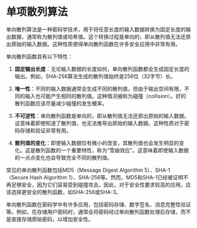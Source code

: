 # 单项散列算法
单向散列算法是一种密码学技术，用于将任意长度的输入数据转换为固定长度的输出数据，通常称为散列值或哈希值。这个转换过程是单向的，即从散列值无法还原出原始的输入数据。这种性质使得单向散列函数在许多安全应用中非常有用。

单向散列函数具有以下特性：

1. **固定输出长度**：无论输入数据的长度如何，单向散列函数都会生成固定长度的输出。例如，SHA-256算法生成的散列值始终是256位（32字节）长。

2. **唯一性**：不同的输入数据通常会生成不同的散列值，但由于输出空间有限，不同的输入也可能产生相同的散列值。这种情况被称为碰撞（collision）。好的散列函数应该尽量减少碰撞的发生概率。

3. **不可逆性**：单向散列函数是单向的，即从散列值无法还原出原始的输入数据。这意味着即使知道了散列值，也无法推导出原始的输入数据。这种性质对于密码存储和验证非常有用。

4. **散列值的变化**：即使输入数据仅有微小的改变，其散列值也会发生明显的变化。这是散列函数的一个重要特性，称为“雪崩效应”。这意味着即使输入数据的一点点变化也会导致完全不同的散列值。

常见的单向散列函数包括MD5（Message Digest Algorithm 5）、SHA-1（Secure Hash Algorithm 1）、SHA-256等。然而，MD5和SHA-1已经被证明不再足够安全，因为它们容易受到碰撞攻击。因此，对于安全性要求较高的应用，应该选择更安全的散列函数，如SHA-256或SHA-3。

单向散列函数在密码学中有许多应用，包括密码存储、数字签名、消息完整性验证等。例如，在存储用户密码时，通常会将密码经过单向散列函数处理后存储，而不是直接存储原始密码，以增加安全性。